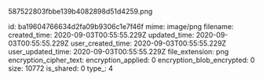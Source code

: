 587522803fbbe139b4082898d51d4259.png

id: ba19604766634d2fa09b9306c1e7f46f
mime: image/png
filename: 
created_time: 2020-09-03T00:55:55.229Z
updated_time: 2020-09-03T00:55:55.229Z
user_created_time: 2020-09-03T00:55:55.229Z
user_updated_time: 2020-09-03T00:55:55.229Z
file_extension: png
encryption_cipher_text: 
encryption_applied: 0
encryption_blob_encrypted: 0
size: 10772
is_shared: 0
type_: 4